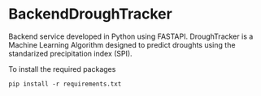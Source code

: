 # BackendDroughTracker
Backend service developed in Python using FASTAPI.
DroughTracker is a Machine Learning Algorithm designed to predict droughts using the standarized precipitation index (SPI).

To install the required packages

```
pip install -r requirements.txt
```
